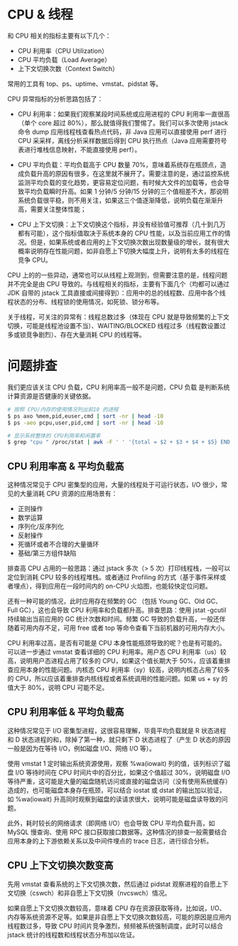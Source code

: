 # CPU & 线程

和 CPU 相关的指标主要有以下几个：

- CPU 利用率（CPU Utilization）
- CPU 平均负载（Load Average）
- 上下文切换次数（Context Switch）

常用的工具有 top、ps、uptime、vmstat、pidstat 等。

CPU 异常指标的分析思路包括了：

- CPU 利用率：如果我们观察某段时间系统或应用进程的 CPU 利用率一直很高（单个 core 超过 80%），那么就值得我们警惕了。我们可以多次使用 jstack 命令 dump 应用线程栈查看热点代码，非 Java 应用可以直接使用 perf 进行 CPU 采采样，离线分析采样数据后得到 CPU 执行热点（Java 应用需要符号表进行堆栈信息映射，不能直接使用 perf）。

- CPU 平均负载：平均负载高于 CPU 数量 70%，意味着系统存在瓶颈点，造成负载升高的原因有很多，在这里就不展开了。需要注意的是，通过监控系统监测平均负载的变化趋势，更容易定位问题，有时候大文件的加载等，也会导致平均负载瞬时升高。如果 1 分钟/5 分钟/15 分钟的三个值相差不大，那说明系统负载很平稳，则不用关注，如果这三个值逐渐降低，说明负载在渐渐升高，需要关注整体性能；

- CPU 上下文切换：上下文切换这个指标，并没有经验值可推荐（几十到几万都有可能），这个指标值取决于系统本身的 CPU 性能，以及当前应用工作的情况。但是，如果系统或者应用的上下文切换次数出现数量级的增长，就有很大概率说明存在性能问题，如非自愿上下切换大幅度上升，说明有太多的线程在竞争 CPU。

CPU 上的的一些异动，通常也可以从线程上观测到，但需要注意的是，线程问题并不完全是由 CPU 导致的。与线程相关的指标，主要有下面几个（均都可以通过 JDK 自带的 jstack 工具直接或间接得到）：应用中的总的线程数、应用中各个线程状态的分布、线程锁的使用情况，如死锁、锁分布等。

关于线程，可关注的异常有：线程总数过多（体现在 CPU 就是导致频繁的上下文切换，可能是线程池设置不当）、WAITING/BLOCKED 线程过多（线程数设置过多或锁竞争剧烈）、存在大量消耗 CPU 的线程等。

# 问题排查

我们更应该关注 CPU 负载，CPU 利用率高一般不是问题，CPU 负载 是判断系统计算资源是否健康的关键依据。

```sh
# 按照 CPU/内存的使用情况列出前10 的进程
$ ps axo %mem,pid,euser,cmd | sort -nr | head -10
$ ps -aeo pcpu,user,pid,cmd | sort -nr | head -10

# 显示系统整体的 CPU利用率和闲置率
$ grep "cpu " /proc/stat | awk -F ' ' '{total = $2 + $3 + $4 + $5} END {print "idle \t used\n" $5*100/total "% " $2*100/total "%"}'
```

## CPU 利用率高 & 平均负载高

这种情况常见于 CPU 密集型的应用，大量的线程处于可运行状态，I/O 很少，常见的大量消耗 CPU 资源的应用场景有：

- 正则操作
- 数学运算
- 序列化/反序列化
- 反射操作
- 死循环或者不合理的大量循环
- 基础/第三方组件缺陷

排查高 CPU 占用的一般思路：通过 jstack 多次（> 5 次）打印线程栈，一般可以定位到消耗 CPU 较多的线程堆栈。或者通过 Profiling 的方式（基于事件采样或者埋点），得到应用在一段时间内的 on-CPU 火焰图，也能较快定位问题。

还有一种可能的情况，此时应用存在频繁的 GC （包括 Young GC、Old GC、Full GC），这也会导致 CPU 利用率和负载都升高。排查思路：使用 jstat -gcutil 持续输出当前应用的 GC 统计次数和时间。频繁 GC 导致的负载升高，一般还伴随着可用内存不足，可用 free 或者 top 等命令查看下当前机器的可用内存大小。

CPU 利用率过高，是否有可能是 CPU 本身性能瓶颈导致的呢？也是有可能的。可以进一步通过 vmstat 查看详细的 CPU 利用率。用户态 CPU 利用率（us）较高，说明用户态进程占用了较多的 CPU，如果这个值长期大于 50%，应该着重排查应用本身的性能问题。内核态 CPU 利用率（sy）较高，说明内核态占用了较多的 CPU，所以应该着重排查内核线程或者系统调用的性能问题。如果 us + sy 的值大于 80%，说明 CPU 可能不足。

## CPU 利用率低 & 平均负载高

这种情况常见于 I/O 密集型进程，这很容易理解，毕竟平均负载就是 R 状态进程和 D 状态进程的和，除掉了第一种，就只剩下 D 状态进程了（产生 D 状态的原因一般是因为在等待 I/O，例如磁盘 I/O、网络 I/O 等）。

使用 vmstat 1 定时输出系统资源使用，观察 %wa(iowait) 列的值，该列标识了磁盘 I/O 等待时间在 CPU 时间片中的百分比，如果这个值超过 30%，说明磁盘 I/O 等待严重，这可能是大量的磁盘随机访问或直接的磁盘访问（没有使用系统缓存）造成的，也可能磁盘本身存在瓶颈，可以结合 iostat 或 dstat 的输出加以验证，如 %wa(iowait) 升高同时观察到磁盘的读请求很大，说明可能是磁盘读导致的问题。

此外，耗时较长的网络请求（即网络 I/O）也会导致 CPU 平均负载升高，如 MySQL 慢查询、使用 RPC 接口获取接口数据等。这种情况的排查一般需要结合应用本身的上下游依赖关系以及中间件埋点的 trace 日志，进行综合分析。

## CPU 上下文切换次数变高

先用 vmstat 查看系统的上下文切换次数，然后通过 pidstat 观察进程的自愿上下文切换（cswch）和非自愿上下文切换（nvcswch）情况。

如果自愿上下文切换次数较高，意味着 CPU 存在资源获取等待，比如说，I/O、内存等系统资源不足等。如果是非自愿上下文切换次数较高，可能的原因是应用内线程数过多，导致 CPU 时间片竞争激烈，频频被系统强制调度，此时可以结合 jstack 统计的线程数和线程状态分布加以佐证。
